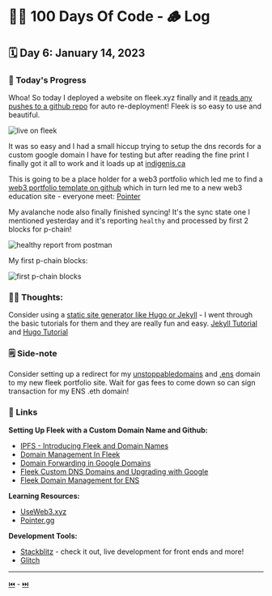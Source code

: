 # 👨‍💻 100 Days Of Code - 🪵 Log

 ## 🗓️ Day 6: January 14, 2023

### **🥵 Today's Progress**
Whoa! So today I deployed a website on fleek.xyz finally and it [reads any pushes to a github repo](https://github.com/okanisis/random-planet-facts) for auto re-deployment! Fleek is so easy to use and beautiful.

![live on fleek](https://imgur.com/xlt41ps.png)

It was so easy and I had a small hiccup trying to setup the dns records for a custom google domain I have for testing but after reading the fine print I finally got it all to work and it loads up at [indigenis.ca](https://indigenis.ca)

This is going to be a place holder for a web3 portfolio which led me to find a [web3 portfolio template on github](https://github.com/pointer-gg/web3-portfolio-site) which in turn led me to a new web3 education site - everyone meet: [Pointer](https://pointer.gg)

My avalanche node also finally finished syncing! It's the sync state one I mentioned yesterday and it's reporting `healthy` and processed by first 2 blocks for p-chain!

![healthy report from postman](https://imgur.com/gLlhmnB.png)

My first p-chain blocks:

![first p-chain blocks](https://imgur.com/p0Za23X.png)

### **😶‍🌫 Thoughts:**
Consider using a [static site generator like Hugo or Jekyll](https://docs.ipfs.tech/how-to/websites-on-ipfs/static-site-generators/) - I went through the basic tutorials for them and they are really fun and easy. [Jekyll Tutorial](https://jekyllrb.com/docs/step-by-step/01-setup/) and [Hugo Tutorial](https://gohugo.io/getting-started/quick-start/)

### **🗒️ Side-note**
Consider setting up a redirect for my [unstoppabledomains](https://unstoppabledomains.com/?ref=b890a8db99b546b) and [.ens](https://app.ens.domains/) domain to my new fleek portfolio site. Wait for gas fees to come down so can sign transaction for my ENS .eth domain!

### **🔗 Links**
**Setting Up Fleek with a Custom Domain Name and Github:**
 - [IPFS - Introducing Fleek and Domain Names](https://docs.ipfs.tech/how-to/websites-on-ipfs/introducing-fleek/#domain-names)
 - [Domain Management In Fleek](https://docs.fleek.co/domain-management/overview/)
 - [Domain Forwarding in Google Domains](https://support.getshifter.io/en/articles/3080501-domain-forwarding-on-google-domains-zone-apex-naked-domain-to-www-prefixed-domain)
 - [Fleek Custom DNS Domains and Upgrading with Google](https://docs.fleek.co/domain-management/custom-dns-domains/#how-to-upgrade-using-google-domains)
 - [Fleek Domain Management for ENS](https://docs.fleek.co/domain-management/ens-domains/)

 **Learning Resources:**
  - [UseWeb3.xyz](https://www.useweb3.xyz/)
  - [Pointer.gg](https://www.pointer.gg/)

  **Development Tools:**
   - [Stackblitz](https://stackblitz.com/) - check it out, live development for front ends and more!
   - [Glitch](https://glitch.com/)

   ***

[⏮️](005.md) - [⏭️](007.md)